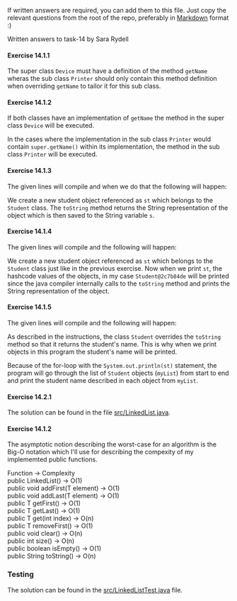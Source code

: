 If written answers are required, you can add them to this file. Just copy the relevant questions from the root of the repo, preferably in [Markdown](https://guides.github.com/features/mastering-markdown/) format :)

Written answers to task-14 by Sara Rydell

#### Exercise 14.1.1
The super class `Device` must have a definition of the method `getName` wheras the sub class `Printer` should only contain this method definition when overriding `getName` to tailor it for this sub class.

#### Exercise 14.1.2
If both classes have an implementation of `getName` the method in the super class `Device` will be executed. 

In the cases where the implementation in the sub class `Printer` would contain `super.getName()` within its implementation, the method in the sub class `Printer` will be executed.

#### Exercise 14.1.3
The given lines will compile and when we do that the following will happen:

We create a new student object referenced as `st` which belongs to the `Student` class.
The `toString` method returns the String representation of the object which is then saved to the String variable `s`.

#### Exercise 14.1.4
The given lines will compile and the following will happen:

We create a new student object referenced as `st` which belongs to the `Student` class just like in the previous exercise.
Now when we print `st`, the hashcode values of the objects, in my case `Student@2c7b84de` will be printed since the java compiler internally calls to the `toString` method and prints the String representation of the object.

#### Exercise 14.1.5
The given lines will compile and the following will happen:

As described in the instructions, the class `Student` overrides the `toString` method so that it returns the student's name. This is why when we print objects in this program the student's name will be printed.

Because of the for-loop with the `System.out.println(st)` statement, the program will go through the list of `Student` objects (`myList`) from start to end and print the student name described in each object from `myList`. 

#### Exercise 14.2.1
The solution can be found in the file [src/LinkedList.java](src/LinkedList.java).

#### Exercise 14.1.2
The asymptotic notion describing the worst-case for an algorithm is the Big-O notation which I'll use for describing the compexity of my implememted public functions. 

Function ->                             Complexity  
public LinkedList() ->                    O(1)  
public void addFirst(T element) ->        O(1)  
public void addLast(T element) ->         O(1)  
public T getFirst() ->                    O(1)  
public T getLast() ->                     O(1)  
public T get(int index) ->                O(n)  
public T removeFirst() ->                 O(1)  
public void clear() ->                    O(n)  
public int size() ->                      O(n)  
public boolean isEmpty() ->               O(1)  
public String toString() ->               O(n)  
  
### Testing
The solution can be found in the [src/LinkedListTest.java](src/LinkedListTest.java) file.
